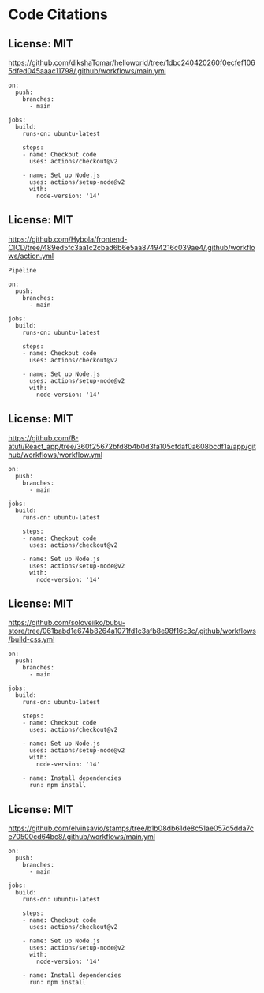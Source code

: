 # Code Citations

## License: MIT
https://github.com/dikshaTomar/helloworld/tree/1dbc240420260f0ecfef1065dfed045aaac11798/.github/workflows/main.yml

```
on:
  push:
    branches:
      - main

jobs:
  build:
    runs-on: ubuntu-latest

    steps:
    - name: Checkout code
      uses: actions/checkout@v2

    - name: Set up Node.js
      uses: actions/setup-node@v2
      with:
        node-version: '14'
```

## License: MIT
https://github.com/Hybola/frontend-CICD/tree/489ed5fc3aa1c2cbad6b6e5aa87494216c039ae4/.github/workflows/action.yml

```
Pipeline

on:
  push:
    branches:
      - main

jobs:
  build:
    runs-on: ubuntu-latest

    steps:
    - name: Checkout code
      uses: actions/checkout@v2

    - name: Set up Node.js
      uses: actions/setup-node@v2
      with:
        node-version: '14'
```

## License: MIT
https://github.com/B-atuti/React_app/tree/360f25672bfd8b4b0d3fa105cfdaf0a608bcdf1a/app/github/workflows/workflow.yml

```
on:
  push:
    branches:
      - main

jobs:
  build:
    runs-on: ubuntu-latest

    steps:
    - name: Checkout code
      uses: actions/checkout@v2

    - name: Set up Node.js
      uses: actions/setup-node@v2
      with:
        node-version: '14'
```

## License: MIT
https://github.com/soloveiiko/bubu-store/tree/061babd1e674b8264a1071fd1c3afb8e98f16c3c/.github/workflows/build-css.yml

```
on:
  push:
    branches:
      - main

jobs:
  build:
    runs-on: ubuntu-latest

    steps:
    - name: Checkout code
      uses: actions/checkout@v2

    - name: Set up Node.js
      uses: actions/setup-node@v2
      with:
        node-version: '14'

    - name: Install dependencies
      run: npm install
```

## License: MIT
https://github.com/elvinsavio/stamps/tree/b1b08db61de8c51ae057d5dda7ce70500cd64bc8/.github/workflows/main.yml

```
on:
  push:
    branches:
      - main

jobs:
  build:
    runs-on: ubuntu-latest

    steps:
    - name: Checkout code
      uses: actions/checkout@v2

    - name: Set up Node.js
      uses: actions/setup-node@v2
      with:
        node-version: '14'

    - name: Install dependencies
      run: npm install
```
